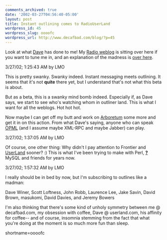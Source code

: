 ```yaml
---
comments_archived: true
date: '2002-03-27T04:56:40-05:00'
layout: post
title: Instant outlining comes to RadioUserLand
wordpress_id: 45
wordpress_slug: oooofc
wordpress_url: http://www.decafbad.com/blog/?p=45
---
```

Look at what <a href="http://dave.editthispage.com/myNameIsDaveWiner">Dave</a> has done to me!  My <a href="http://www.decafbad.com/deus_x/radio/">Radio weblog</a> is sitting over here if you want to tune me in, and an explanation of the madness is <a href="http://radio.outliners.com/beta">over here</a>.<p>3/27/02; 1:25:43 AM by LMO<p>   This is pretty swanky.  Swanky indeed.  Instant messaging meets outlining.  It seems that it's not <strong>quite</strong> there yet, but I understand that's not what this beta is about.  <p>   But as a beta, this is a swanky mind bomb indeed.  Especially if, as Dave says, we start to see who's watching whom in outliner land.  This is what I want for all the weblogs.  Hot hot hot.<p>   Now maybe I can get off my butt and work on <a href="http://www.decafbad.com/twiki/bin/view/Main/Arboretum">Arboretum</a> some more and get it in on this action.  From what Dave's saying, anyone who can speak <a href="http://www.decafbad.com/twiki/bin/view/Main/OPML">OPML</a> (and I assume maybe XML-RPC and maybe Jabber) can play.<p>3/27/02; 1:37:05 AM by LMO<p>   Of course, one other thing:  Why didn't I pay attention to Frontier and <a href="http://www.decafbad.com/twiki/bin/view/Main/UserLand">UserLand</a> sooner?  :)  This is what I've been trying to make with Perl, <span style='background : ;'><a href="http://www.decafbad.com/twiki/bin/edit/Main/MySQL?topicparent=."><b>?</b></a><font color="">MySQL</font></span> and friends for years now.<p>3/27/02; 1:57:32 AM by LMO<p>   I really should be in bed by now, but I'm subscribing to outlines like a madman:<p>      Dave Winer, Scott Loftness, John Robb, Laurence Lee, Jake Savin, David Brown, masukomi, David Davies, and Jeremy Bowers<p>   I'm also thinking that there's some kind of unholy symmetry between me @ decafbad.com, my obsession with coffee, Dave @ userland.com, his affinity for coffee-- and of course, insomnia stemming from the fact that what you're doing at the moment is so much more fun than sleep.
<!--more-->
shortname=oooofc

